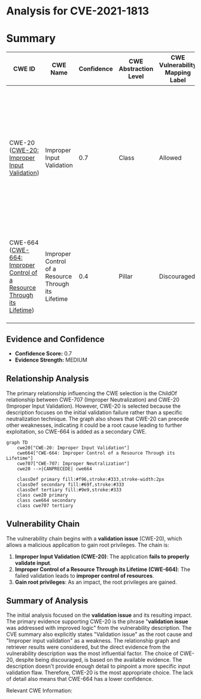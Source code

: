 # Analysis for CVE-2021-1813

# Summary
| CWE ID | CWE Name | Confidence | CWE Abstraction Level | CWE Vulnerability Mapping Label | CWE-Vulnerability Mapping Notes |
|---|---|---|---|---|---|
| CWE-20 ([CWE-20: Improper Input Validation](https://cwe.mitre.org/data/definitions/20.html)) | Improper Input Validation | 0.7 | Class | Allowed | The vulnerability description explicitly mentions a **validation issue**, and the CVE summary confirms this. Although CWE-20 is discouraged, more specific validation CWEs are not evident. |
| CWE-664 ([CWE-664: Improper Control of a Resource Through its Lifetime](https://cwe.mitre.org/data/definitions/664.html)) | Improper Control of a Resource Through its Lifetime | 0.4 | Pillar | Discouraged | A malicious application may be able to gain root privileges. The validation issue may lead to improper resource control. |

## Evidence and Confidence

*   **Confidence Score:** 0.7
*   **Evidence Strength:** MEDIUM

## Relationship Analysis
The primary relationship influencing the CWE selection is the ChildOf relationship between CWE-707 (Improper Neutralization) and CWE-20 (Improper Input Validation). However, CWE-20 is selected because the description focuses on the initial validation failure rather than a specific neutralization technique. The graph also shows that CWE-20 can precede other weaknesses, indicating it could be a root cause leading to further exploitation, so CWE-664 is added as a secondary CWE.

```mermaid
graph TD
    cwe20["CWE-20: Improper Input Validation"]
    cwe664["CWE-664: Improper Control of a Resource Through its Lifetime"]
    cwe707["CWE-707: Improper Neutralization"]
    cwe20 -->|CANPRECEDE| cwe664

    classDef primary fill:#f96,stroke:#333,stroke-width:2px
    classDef secondary fill:#69f,stroke:#333
    classDef tertiary fill:#9e9,stroke:#333
    class cwe20 primary
    class cwe664 secondary
    class cwe707 tertiary
```

## Vulnerability Chain
The vulnerability chain begins with a **validation issue** (CWE-20), which allows a malicious application to gain root privileges. The chain is:

1.  **Improper Input Validation (CWE-20)**: The application **fails to properly validate input**.
2.  **Improper Control of a Resource Through its Lifetime (CWE-664)**: The failed validation leads to **improper control of resources**.
3.  **Gain root privileges**: As an impact, the root privileges are gained.

## Summary of Analysis
The initial analysis focused on the **validation issue** and its resulting impact. The primary evidence supporting CWE-20 is the phrase "**validation issue** was addressed with improved logic" from the vulnerability description. The CVE summary also explicitly states "Validation issue" as the root cause and "Improper input validation" as a weakness. The relationship graph and retriever results were considered, but the direct evidence from the vulnerability description was the most influential factor. The choice of CWE-20, despite being discouraged, is based on the available evidence. The description doesn't provide enough detail to pinpoint a more specific input validation flaw. Therefore, CWE-20 is the most appropriate choice. The lack of detail also means that CWE-664 has a lower confidence.

Relevant CWE Information: